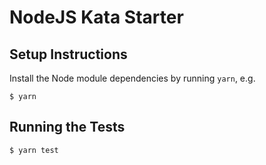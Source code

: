 NodeJS Kata Starter
===================

## Setup Instructions
Install the Node module dependencies by running `yarn`, e.g.

```
$ yarn
```

## Running the Tests

```
$ yarn test
```